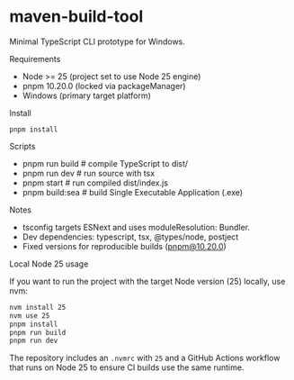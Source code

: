 # maven-build-tool

Minimal TypeScript CLI prototype for Windows.

Requirements
- Node >= 25 (project set to use Node 25 engine)
- pnpm 10.20.0 (locked via packageManager)
- Windows (primary target platform)

Install

    pnpm install

Scripts

- pnpm run build   # compile TypeScript to dist/
- pnpm run dev     # run source with tsx
- pnpm start       # run compiled dist/index.js
- pnpm build:sea   # build Single Executable Application (.exe)

Notes
- tsconfig targets ESNext and uses moduleResolution: Bundler.
- Dev dependencies: typescript, tsx, @types/node, postject
- Fixed versions for reproducible builds (pnpm@10.20.0)

Local Node 25 usage

If you want to run the project with the target Node version (25) locally, use nvm:

```bash
nvm install 25
nvm use 25
pnpm install
pnpm run build
pnpm run dev
```

The repository includes an `.nvmrc` with `25` and a GitHub Actions workflow that runs on Node 25 to ensure CI builds use the same runtime.
